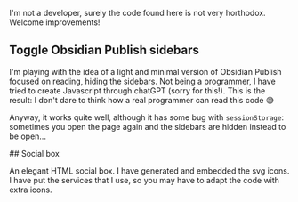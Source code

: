 I'm not a developer, surely the code found here is not very horthodox. Welcome improvements!


## Toggle Obsidian Publish sidebars

I'm playing with the idea of a light and minimal version of Obsidian Publish focused on reading, hiding the sidebars. Not being a programmer, I have tried to create Javascript through chatGPT (sorry for this!). This is the result: I don't dare to think how a real programmer can read this code 😅 

Anyway, it works quite well, although it has some bug with `sessionStorage`: sometimes you open the page again and the sidebars are hidden instead to be open...


## Social box

An elegant HTML social box. I have generated and embedded the svg icons. I have put the services that I use, so you may have to adapt the code with extra icons.
